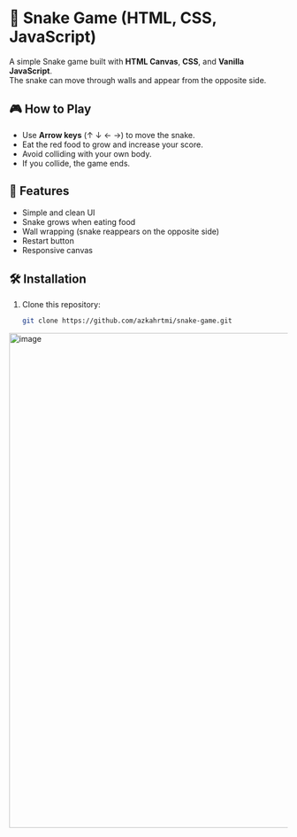# 🐍 Snake Game (HTML, CSS, JavaScript)

A simple Snake game built with **HTML Canvas**, **CSS**, and **Vanilla JavaScript**.  
The snake can move through walls and appear from the opposite side.

## 🎮 How to Play

- Use **Arrow keys** (↑ ↓ ← →) to move the snake.
- Eat the red food to grow and increase your score.
- Avoid colliding with your own body.
- If you collide, the game ends.

## 🚀 Features

- Simple and clean UI
- Snake grows when eating food
- Wall wrapping (snake reappears on the opposite side)
- Restart button
- Responsive canvas

## 🛠️ Installation

1. Clone this repository:
   ```bash
   git clone https://github.com/azkahrtmi/snake-game.git
   ```

<img width="1907" height="894" alt="image" src="https://github.com/user-attachments/assets/2c43bafa-ee5a-479f-8702-1abd54ab9ad0" />
